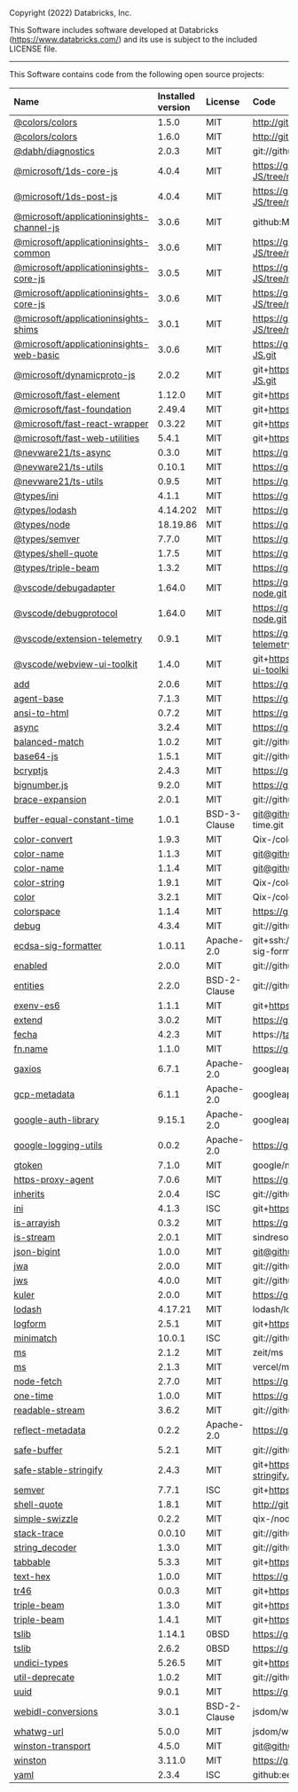 Copyright (2022) Databricks, Inc.

This Software includes software developed at Databricks (https://www.databricks.com/) and its use is subject to the included LICENSE file.

---

This Software contains code from the following open source projects:

| Name                                                                                                                 | Installed version | License      | Code                                                                                   |
| :------------------------------------------------------------------------------------------------------------------- | :---------------- | :----------- | :------------------------------------------------------------------------------------- |
| [@colors/colors](https://www.npmjs.com/package/@colors/colors)                                                       | 1.5.0             | MIT          | http://github.com/DABH/colors.js.git                                                   |
| [@colors/colors](https://www.npmjs.com/package/@colors/colors)                                                       | 1.6.0             | MIT          | http://github.com/DABH/colors.js.git                                                   |
| [@dabh/diagnostics](https://www.npmjs.com/package/@dabh/diagnostics)                                                 | 2.0.3             | MIT          | git://github.com/3rd-Eden/diagnostics.git                                              |
| [@microsoft/1ds-core-js](https://www.npmjs.com/package/@microsoft/1ds-core-js)                                       | 4.0.4             | MIT          | https://github.com/microsoft/ApplicationInsights-JS/tree/main/shared/1ds-core-js       |
| [@microsoft/1ds-post-js](https://www.npmjs.com/package/@microsoft/1ds-post-js)                                       | 4.0.4             | MIT          | https://github.com/microsoft/ApplicationInsights-JS/tree/main/channels/1ds-post-js     |
| [@microsoft/applicationinsights-channel-js](https://www.npmjs.com/package/@microsoft/applicationinsights-channel-js) | 3.0.6             | MIT          | github:Microsoft/applicationinsights-js                                                |
| [@microsoft/applicationinsights-common](https://www.npmjs.com/package/@microsoft/applicationinsights-common)         | 3.0.6             | MIT          | https://github.com/microsoft/ApplicationInsights-JS/tree/main/shared/AppInsightsCommon |
| [@microsoft/applicationinsights-core-js](https://www.npmjs.com/package/@microsoft/applicationinsights-core-js)       | 3.0.5             | MIT          | https://github.com/microsoft/ApplicationInsights-JS/tree/main/shared/AppInsightsCore   |
| [@microsoft/applicationinsights-core-js](https://www.npmjs.com/package/@microsoft/applicationinsights-core-js)       | 3.0.6             | MIT          | https://github.com/microsoft/ApplicationInsights-JS/tree/main/shared/AppInsightsCore   |
| [@microsoft/applicationinsights-shims](https://www.npmjs.com/package/@microsoft/applicationinsights-shims)           | 3.0.1             | MIT          | https://github.com/microsoft/ApplicationInsights-JS/tree/main/tools/shims              |
| [@microsoft/applicationinsights-web-basic](https://www.npmjs.com/package/@microsoft/applicationinsights-web-basic)   | 3.0.6             | MIT          | https://github.com/microsoft/ApplicationInsights-JS.git                                |
| [@microsoft/dynamicproto-js](https://www.npmjs.com/package/@microsoft/dynamicproto-js)                               | 2.0.2             | MIT          | git+https://github.com/microsoft/DynamicProto-JS.git                                   |
| [@microsoft/fast-element](https://www.npmjs.com/package/@microsoft/fast-element)                                     | 1.12.0            | MIT          | git+https://github.com/Microsoft/fast.git                                              |
| [@microsoft/fast-foundation](https://www.npmjs.com/package/@microsoft/fast-foundation)                               | 2.49.4            | MIT          | git+https://github.com/Microsoft/fast.git                                              |
| [@microsoft/fast-react-wrapper](https://www.npmjs.com/package/@microsoft/fast-react-wrapper)                         | 0.3.22            | MIT          | git+https://github.com/Microsoft/fast.git                                              |
| [@microsoft/fast-web-utilities](https://www.npmjs.com/package/@microsoft/fast-web-utilities)                         | 5.4.1             | MIT          | git+https://github.com/Microsoft/fast.git                                              |
| [@nevware21/ts-async](https://www.npmjs.com/package/@nevware21/ts-async)                                             | 0.3.0             | MIT          | https://github.com/nevware21/ts-async.git                                              |
| [@nevware21/ts-utils](https://www.npmjs.com/package/@nevware21/ts-utils)                                             | 0.10.1            | MIT          | https://github.com/nevware21/ts-utils.git                                              |
| [@nevware21/ts-utils](https://www.npmjs.com/package/@nevware21/ts-utils)                                             | 0.9.5             | MIT          | https://github.com/nevware21/ts-utils.git                                              |
| [@types/ini](https://www.npmjs.com/package/@types/ini)                                                               | 4.1.1             | MIT          | https://github.com/DefinitelyTyped/DefinitelyTyped.git                                 |
| [@types/lodash](https://www.npmjs.com/package/@types/lodash)                                                         | 4.14.202          | MIT          | https://github.com/DefinitelyTyped/DefinitelyTyped.git                                 |
| [@types/node](https://www.npmjs.com/package/@types/node)                                                             | 18.19.86          | MIT          | https://github.com/DefinitelyTyped/DefinitelyTyped.git                                 |
| [@types/semver](https://www.npmjs.com/package/@types/semver)                                                         | 7.7.0             | MIT          | https://github.com/DefinitelyTyped/DefinitelyTyped.git                                 |
| [@types/shell-quote](https://www.npmjs.com/package/@types/shell-quote)                                               | 1.7.5             | MIT          | https://github.com/DefinitelyTyped/DefinitelyTyped.git                                 |
| [@types/triple-beam](https://www.npmjs.com/package/@types/triple-beam)                                               | 1.3.2             | MIT          | https://github.com/DefinitelyTyped/DefinitelyTyped.git                                 |
| [@vscode/debugadapter](https://www.npmjs.com/package/@vscode/debugadapter)                                           | 1.64.0            | MIT          | https://github.com/microsoft/vscode-debugadapter-node.git                              |
| [@vscode/debugprotocol](https://www.npmjs.com/package/@vscode/debugprotocol)                                         | 1.64.0            | MIT          | https://github.com/microsoft/vscode-debugadapter-node.git                              |
| [@vscode/extension-telemetry](https://www.npmjs.com/package/@vscode/extension-telemetry)                             | 0.9.1             | MIT          | https://github.com/Microsoft/vscode-extension-telemetry.git                            |
| [@vscode/webview-ui-toolkit](https://www.npmjs.com/package/@vscode/webview-ui-toolkit)                               | 1.4.0             | MIT          | git+https://github.com/microsoft/vscode-webview-ui-toolkit.git                         |
| [add](https://www.npmjs.com/package/add)                                                                             | 2.0.6             | MIT          | https://github.com/ben-ng/add.git                                                      |
| [agent-base](https://www.npmjs.com/package/agent-base)                                                               | 7.1.3             | MIT          | https://github.com/TooTallNate/proxy-agents.git                                        |
| [ansi-to-html](https://www.npmjs.com/package/ansi-to-html)                                                           | 0.7.2             | MIT          | https://github.com/rburns/ansi-to-html.git                                             |
| [async](https://www.npmjs.com/package/async)                                                                         | 3.2.4             | MIT          | https://github.com/caolan/async.git                                                    |
| [balanced-match](https://www.npmjs.com/package/balanced-match)                                                       | 1.0.2             | MIT          | git://github.com/juliangruber/balanced-match.git                                       |
| [base64-js](https://www.npmjs.com/package/base64-js)                                                                 | 1.5.1             | MIT          | git://github.com/beatgammit/base64-js.git                                              |
| [bcryptjs](https://www.npmjs.com/package/bcryptjs)                                                                   | 2.4.3             | MIT          | https://github.com/dcodeIO/bcrypt.js.git                                               |
| [bignumber.js](https://www.npmjs.com/package/bignumber.js)                                                           | 9.2.0             | MIT          | https://github.com/MikeMcl/bignumber.js.git                                            |
| [brace-expansion](https://www.npmjs.com/package/brace-expansion)                                                     | 2.0.1             | MIT          | git://github.com/juliangruber/brace-expansion.git                                      |
| [buffer-equal-constant-time](https://www.npmjs.com/package/buffer-equal-constant-time)                               | 1.0.1             | BSD-3-Clause | git@github.com:goinstant/buffer-equal-constant-time.git                                |
| [color-convert](https://www.npmjs.com/package/color-convert)                                                         | 1.9.3             | MIT          | Qix-/color-convert                                                                     |
| [color-name](https://www.npmjs.com/package/color-name)                                                               | 1.1.3             | MIT          | git@github.com:dfcreative/color-name.git                                               |
| [color-name](https://www.npmjs.com/package/color-name)                                                               | 1.1.4             | MIT          | git@github.com:colorjs/color-name.git                                                  |
| [color-string](https://www.npmjs.com/package/color-string)                                                           | 1.9.1             | MIT          | Qix-/color-string                                                                      |
| [color](https://www.npmjs.com/package/color)                                                                         | 3.2.1             | MIT          | Qix-/color                                                                             |
| [colorspace](https://www.npmjs.com/package/colorspace)                                                               | 1.1.4             | MIT          | https://github.com/3rd-Eden/colorspace                                                 |
| [debug](https://www.npmjs.com/package/debug)                                                                         | 4.3.4             | MIT          | git://github.com/debug-js/debug.git                                                    |
| [ecdsa-sig-formatter](https://www.npmjs.com/package/ecdsa-sig-formatter)                                             | 1.0.11            | Apache-2.0   | git+ssh://git@github.com/Brightspace/node-ecdsa-sig-formatter.git                      |
| [enabled](https://www.npmjs.com/package/enabled)                                                                     | 2.0.0             | MIT          | git://github.com/3rd-Eden/enabled.git                                                  |
| [entities](https://www.npmjs.com/package/entities)                                                                   | 2.2.0             | BSD-2-Clause | git://github.com/fb55/entities.git                                                     |
| [exenv-es6](https://www.npmjs.com/package/exenv-es6)                                                                 | 1.1.1             | MIT          | git+https://github.com/chrisdholt/exenv-es6.git                                        |
| [extend](https://www.npmjs.com/package/extend)                                                                       | 3.0.2             | MIT          | https://github.com/justmoon/node-extend.git                                            |
| [fecha](https://www.npmjs.com/package/fecha)                                                                         | 4.2.3             | MIT          | https://taylorhakes@github.com/taylorhakes/fecha.git                                   |
| [fn.name](https://www.npmjs.com/package/fn.name)                                                                     | 1.1.0             | MIT          | https://github.com/3rd-Eden/fn.name                                                    |
| [gaxios](https://www.npmjs.com/package/gaxios)                                                                       | 6.7.1             | Apache-2.0   | googleapis/gaxios                                                                      |
| [gcp-metadata](https://www.npmjs.com/package/gcp-metadata)                                                           | 6.1.1             | Apache-2.0   | googleapis/gcp-metadata                                                                |
| [google-auth-library](https://www.npmjs.com/package/google-auth-library)                                             | 9.15.1            | Apache-2.0   | googleapis/google-auth-library-nodejs.git                                              |
| [google-logging-utils](https://www.npmjs.com/package/google-logging-utils)                                           | 0.0.2             | Apache-2.0   | https://github.com/googleapis/gax-nodejs.git                                           |
| [gtoken](https://www.npmjs.com/package/gtoken)                                                                       | 7.1.0             | MIT          | google/node-gtoken                                                                     |
| [https-proxy-agent](https://www.npmjs.com/package/https-proxy-agent)                                                 | 7.0.6             | MIT          | https://github.com/TooTallNate/proxy-agents.git                                        |
| [inherits](https://www.npmjs.com/package/inherits)                                                                   | 2.0.4             | ISC          | git://github.com/isaacs/inherits                                                       |
| [ini](https://www.npmjs.com/package/ini)                                                                             | 4.1.3             | ISC          | git+https://github.com/npm/ini.git                                                     |
| [is-arrayish](https://www.npmjs.com/package/is-arrayish)                                                             | 0.3.2             | MIT          | https://github.com/qix-/node-is-arrayish.git                                           |
| [is-stream](https://www.npmjs.com/package/is-stream)                                                                 | 2.0.1             | MIT          | sindresorhus/is-stream                                                                 |
| [json-bigint](https://www.npmjs.com/package/json-bigint)                                                             | 1.0.0             | MIT          | git@github.com:sidorares/json-bigint.git                                               |
| [jwa](https://www.npmjs.com/package/jwa)                                                                             | 2.0.0             | MIT          | git://github.com/brianloveswords/node-jwa.git                                          |
| [jws](https://www.npmjs.com/package/jws)                                                                             | 4.0.0             | MIT          | git://github.com/brianloveswords/node-jws.git                                          |
| [kuler](https://www.npmjs.com/package/kuler)                                                                         | 2.0.0             | MIT          | https://github.com/3rd-Eden/kuler                                                      |
| [lodash](https://www.npmjs.com/package/lodash)                                                                       | 4.17.21           | MIT          | lodash/lodash                                                                          |
| [logform](https://www.npmjs.com/package/logform)                                                                     | 2.5.1             | MIT          | git+https://github.com/winstonjs/logform.git                                           |
| [minimatch](https://www.npmjs.com/package/minimatch)                                                                 | 10.0.1            | ISC          | git://github.com/isaacs/minimatch.git                                                  |
| [ms](https://www.npmjs.com/package/ms)                                                                               | 2.1.2             | MIT          | zeit/ms                                                                                |
| [ms](https://www.npmjs.com/package/ms)                                                                               | 2.1.3             | MIT          | vercel/ms                                                                              |
| [node-fetch](https://www.npmjs.com/package/node-fetch)                                                               | 2.7.0             | MIT          | https://github.com/bitinn/node-fetch.git                                               |
| [one-time](https://www.npmjs.com/package/one-time)                                                                   | 1.0.0             | MIT          | https://github.com/3rd-Eden/one-time.git                                               |
| [readable-stream](https://www.npmjs.com/package/readable-stream)                                                     | 3.6.2             | MIT          | git://github.com/nodejs/readable-stream                                                |
| [reflect-metadata](https://www.npmjs.com/package/reflect-metadata)                                                   | 0.2.2             | Apache-2.0   | https://github.com/rbuckton/reflect-metadata.git                                       |
| [safe-buffer](https://www.npmjs.com/package/safe-buffer)                                                             | 5.2.1             | MIT          | git://github.com/feross/safe-buffer.git                                                |
| [safe-stable-stringify](https://www.npmjs.com/package/safe-stable-stringify)                                         | 2.4.3             | MIT          | git+https://github.com/BridgeAR/safe-stable-stringify.git                              |
| [semver](https://www.npmjs.com/package/semver)                                                                       | 7.7.1             | ISC          | git+https://github.com/npm/node-semver.git                                             |
| [shell-quote](https://www.npmjs.com/package/shell-quote)                                                             | 1.8.1             | MIT          | http://github.com/ljharb/shell-quote.git                                               |
| [simple-swizzle](https://www.npmjs.com/package/simple-swizzle)                                                       | 0.2.2             | MIT          | qix-/node-simple-swizzle                                                               |
| [stack-trace](https://www.npmjs.com/package/stack-trace)                                                             | 0.0.10            | MIT          | git://github.com/felixge/node-stack-trace.git                                          |
| [string_decoder](https://www.npmjs.com/package/string_decoder)                                                       | 1.3.0             | MIT          | git://github.com/nodejs/string_decoder.git                                             |
| [tabbable](https://www.npmjs.com/package/tabbable)                                                                   | 5.3.3             | MIT          | git+https://github.com/focus-trap/tabbable.git                                         |
| [text-hex](https://www.npmjs.com/package/text-hex)                                                                   | 1.0.0             | MIT          | https://github.com/3rd-Eden/text-hex                                                   |
| [tr46](https://www.npmjs.com/package/tr46)                                                                           | 0.0.3             | MIT          | git+https://github.com/Sebmaster/tr46.js.git                                           |
| [triple-beam](https://www.npmjs.com/package/triple-beam)                                                             | 1.3.0             | MIT          | git+https://github.com/winstonjs/triple-beam.git                                       |
| [triple-beam](https://www.npmjs.com/package/triple-beam)                                                             | 1.4.1             | MIT          | git+https://github.com/winstonjs/triple-beam.git                                       |
| [tslib](https://www.npmjs.com/package/tslib)                                                                         | 1.14.1            | 0BSD         | https://github.com/Microsoft/tslib.git                                                 |
| [tslib](https://www.npmjs.com/package/tslib)                                                                         | 2.6.2             | 0BSD         | https://github.com/Microsoft/tslib.git                                                 |
| [undici-types](https://www.npmjs.com/package/undici-types)                                                           | 5.26.5            | MIT          | git+https://github.com/nodejs/undici.git                                               |
| [util-deprecate](https://www.npmjs.com/package/util-deprecate)                                                       | 1.0.2             | MIT          | git://github.com/TooTallNate/util-deprecate.git                                        |
| [uuid](https://www.npmjs.com/package/uuid)                                                                           | 9.0.1             | MIT          | https://github.com/uuidjs/uuid.git                                                     |
| [webidl-conversions](https://www.npmjs.com/package/webidl-conversions)                                               | 3.0.1             | BSD-2-Clause | jsdom/webidl-conversions                                                               |
| [whatwg-url](https://www.npmjs.com/package/whatwg-url)                                                               | 5.0.0             | MIT          | jsdom/whatwg-url                                                                       |
| [winston-transport](https://www.npmjs.com/package/winston-transport)                                                 | 4.5.0             | MIT          | git@github.com:winstonjs/winston-transport.git                                         |
| [winston](https://www.npmjs.com/package/winston)                                                                     | 3.11.0            | MIT          | https://github.com/winstonjs/winston.git                                               |
| [yaml](https://www.npmjs.com/package/yaml)                                                                           | 2.3.4             | ISC          | github:eemeli/yaml                                                                     |
